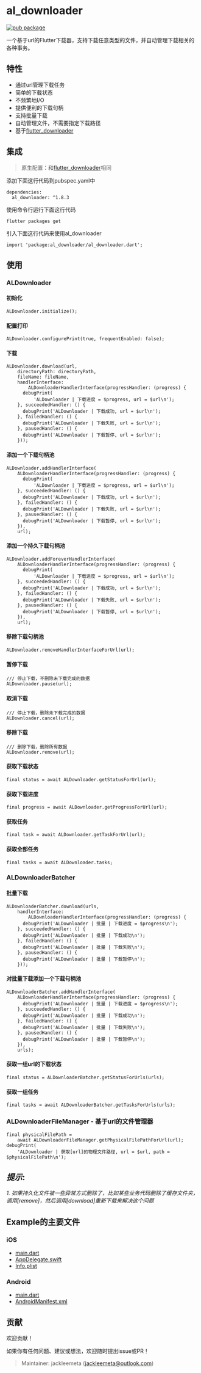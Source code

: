 # al_downloader

[![pub package](https://img.shields.io/pub/v/al_downloader.svg)](https://pub.dartlang.org/packages/al_downloader)

一个基于url的Flutter下载器，支持下载任意类型的文件，并自动管理下载相关的各种事务。

## 特性

* 通过url管理下载任务
* 简单的下载状态
* 不频繁地I/O
* 提供便利的下载句柄
* 支持批量下载
* 自动管理文件，不需要指定下载路径
* 基于[flutter_downloader](https://pub.dev/packages/flutter_downloader)

## 集成

> 原生配置：和[flutter_downloader](https://pub.dev/packages/flutter_downloader)相同

添加下面这行代码到pubspec.yaml中
```
dependencies:
  al_downloader: ^1.8.3
```

使用命令行运行下面这行代码
```
flutter packages get
```

引入下面这行代码来使用al_downloader
```
import 'package:al_downloader/al_downloader.dart';
```

## 使用

### ALDownloader

#### 初始化
```
ALDownloader.initialize();
```

#### 配置打印
```
ALDownloader.configurePrint(true, frequentEnabled: false);
```

#### 下载
```
ALDownloader.download(url,
    directoryPath: directoryPath,
    fileName: fileName,
    handlerInterface:
        ALDownloaderHandlerInterface(progressHandler: (progress) {
      debugPrint(
          'ALDownloader | 下载进度 = $progress, url = $url\n');
    }, succeededHandler: () {
      debugPrint('ALDownloader | 下载成功, url = $url\n');
    }, failedHandler: () {
      debugPrint('ALDownloader | 下载失败, url = $url\n');
    }, pausedHandler: () {
      debugPrint('ALDownloader | 下载暂停, url = $url\n');
    }));
```

#### 添加一个下载句柄池
```
ALDownloader.addHandlerInterface(
    ALDownloaderHandlerInterface(progressHandler: (progress) {
      debugPrint(
          'ALDownloader | 下载进度 = $progress, url = $url\n');
    }, succeededHandler: () {
      debugPrint('ALDownloader | 下载成功, url = $url\n');
    }, failedHandler: () {
      debugPrint('ALDownloader | 下载失败, url = $url\n');
    }, pausedHandler: () {
      debugPrint('ALDownloader | 下载暂停, url = $url\n');
    }),
    url);
```

#### 添加一个持久下载句柄池
```
ALDownloader.addForeverHandlerInterface(
    ALDownloaderHandlerInterface(progressHandler: (progress) {
      debugPrint(
          'ALDownloader | 下载进度 = $progress, url = $url\n');
    }, succeededHandler: () {
      debugPrint('ALDownloader | 下载成功, url = $url\n');
    }, failedHandler: () {
      debugPrint('ALDownloader | 下载失败, url = $url\n');
    }, pausedHandler: () {
      debugPrint('ALDownloader | 下载暂停, url = $url\n');
    }),
    url);
```

#### 移除下载句柄池
```
ALDownloader.removeHandlerInterfaceForUrl(url);
```

#### 暂停下载
```
/// 停止下载，不删除未下载完成的数据
ALDownloader.pause(url);
```

#### 取消下载
```
/// 停止下载，删除未下载完成的数据
ALDownloader.cancel(url);
```

#### 移除下载
```
/// 删除下载，删除所有数据
ALDownloader.remove(url);
```

#### 获取下载状态
```
final status = await ALDownloader.getStatusForUrl(url);
```

#### 获取下载进度
```
final progress = await ALDownloader.getProgressForUrl(url);
```

#### 获取任务
```
final task = await ALDownloader.getTaskForUrl(url);
```

#### 获取全部任务
```
final tasks = await ALDownloader.tasks;
```

### ALDownloaderBatcher

#### 批量下载
```
ALDownloaderBatcher.download(urls,
    handlerInterface:
        ALDownloaderHandlerInterface(progressHandler: (progress) {
      debugPrint('ALDownloader | 批量 | 下载进度 = $progress\n');
    }, succeededHandler: () {
      debugPrint('ALDownloader | 批量 | 下载成功\n');
    }, failedHandler: () {
      debugPrint('ALDownloader | 批量 | 下载失败\n');
    }, pausedHandler: () {
      debugPrint('ALDownloader | 批量 | 下载暂停\n');
    }));
```

#### 对批量下载添加一个下载句柄池
```
ALDownloaderBatcher.addHandlerInterface(
    ALDownloaderHandlerInterface(progressHandler: (progress) {
      debugPrint('ALDownloader | 批量 | 下载进度 = $progress\n');
    }, succeededHandler: () {
      debugPrint('ALDownloader | 批量 | 下载成功\n');
    }, failedHandler: () {
      debugPrint('ALDownloader | 批量 | 下载失败\n');
    }, pausedHandler: () {
      debugPrint('ALDownloader | 批量 | 下载暂停\n');
    }),
    urls);
```

#### 获取一组url的下载状态
```
final status = ALDownloaderBatcher.getStatusForUrls(urls);
```

#### 获取一组任务
```
final tasks = await ALDownloaderBatcher.getTasksForUrls(urls);
```

### ALDownloaderFileManager - 基于url的文件管理器

```
final physicalFilePath =
    await ALDownloaderFileManager.getPhysicalFilePathForUrl(url);
debugPrint(
    'ALDownloader | 获取[url]的物理文件路径, url = $url, path = $physicalFilePath\n');
```

## *提示*:

*1. 如果持久化文件被一些异常方式删除了，比如某些业务代码删除了缓存文件夹，调用[remove]，然后调用[download]重新下载来解决这个问题*

## Example的主要文件

### iOS

- [main.dart](https://github.com/jackleemeta/al_downloader_flutter/blob/master/example/lib/main.dart)
- [AppDelegate.swift](https://github.com/jackleemeta/al_downloader_flutter/blob/master/example/ios/Runner/AppDelegate.swift)
- [Info.plist](https://github.com/jackleemeta/al_downloader_flutter/blob/master/example/ios/Runner/Info.plist)

### Android

- [main.dart](https://github.com/jackleemeta/al_downloader_flutter/blob/master/example/lib/main.dart)
- [AndroidManifest.xml](https://github.com/jackleemeta/al_downloader_flutter/blob/master/example/android/app/src/main/AndroidManifest.xml)

## 贡献

欢迎贡献！

如果你有任何问题、建议或想法，欢迎随时提出issue或PR！

> Maintainer: jackleemeta (jackleemeta@outlook.com)